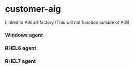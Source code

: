 # customer-aig
Linked to AIG artifactory (This will not function outside of AIG)

### Windows agent
### RHEL6 agent
### RHEL7 agent
